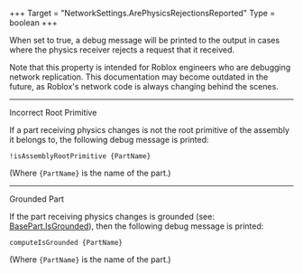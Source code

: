 +++
Target = "NetworkSettings.ArePhysicsRejectionsReported"
Type = boolean
+++

When set to true, a debug message will be printed to the output in cases where the physics receiver rejects a request that it received.Note that this property is intended for Roblox engineers who are debugging network replication. This documentation may become outdated in the future, as Roblox's network code is always changing behind the scenes.---Incorrect Root PrimitiveIf a part receiving physics changes is not the root primitive of the assembly it belongs to, the following debug message is printed:`!isAssemblyRootPrimitive {PartName}`(Where `{PartName}` is the name of the part.)---Grounded PartIf the part receiving physics changes is grounded (see: [BasePart.IsGrounded](https://developer.roblox.com/api-reference/function/BasePart/IsGrounded)), then the following debug message is printed:`computeIsGrounded {PartName}`(Where `{PartName}` is the name of the part.)